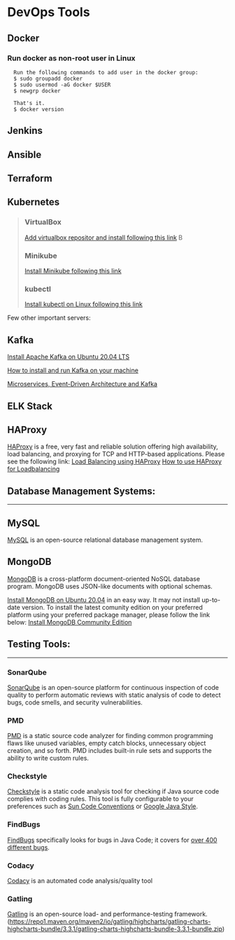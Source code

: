 # DevOps Tools

## Docker

### Run docker as non-root user in Linux
      Run the following commands to add user in the docker group:
      $ sudo groupadd docker
      $ sudo usermod -aG docker $USER
      $ newgrp docker

      That's it.
      $ docker version


## Jenkins

## Ansible

## Terraform

## Kubernetes
<blockquote>

### VirtualBox
   [Add virtualbox repositor and install following this link](https://computingforgeeks.com/how-to-install-latest-virtualbox-on-ubuntu-debian/)
 B
### Minikube
   [Install Minikube following this link](https://phoenixnap.com/kb/install-minikube-on-ubuntu)

### kubectl
   [Install kubectl on Linux following this link](https://kubernetes.io/docs/tasks/tools/install-kubectl/)

</blockquote>

Few other important servers:

## Kafka
[Install Apache Kafka on Ubuntu 20.04 LTS](https://www.fosstechnix.com/how-to-install-apache-kafka-on-ubuntu-20-04-lts/)

[How to install and run Kafka on your machine](https://www.sohamkamani.com/blog/2017/11/22/how-to-install-and-run-kafka/)

[Microservices, Event-Driven Architecture and Kafka](https://dzone.com/articles/microservices-event-driven-architecture-and-kafka)

## ELK Stack


## HAProxy
 [HAProxy](https://www.haproxy.com/) is a free, very fast and reliable solution offering high availability, load balancing, and proxying for TCP and HTTP-based applications. Please see the following link:
 [Load Balancing using HAProxy](https://www.digitalocean.com/community/tutorials/an-introduction-to-haproxy-and-load-balancing-concepts)
 [How to use HAProxy for Loadbalancing](https://www.linode.com/docs/uptime/loadbalancing/how-to-use-haproxy-for-load-balancing/)


 ## Database Management Systems:  
 <hr/>

## MySQL
[MySQL](https://www.mysql.com/) is an open-source relational database management system.

## MongoDB
[MongoDB](https://www.mongodb.com/) is a cross-platform document-oriented NoSQL database program. MongoDB uses JSON-like documents with optional schemas.

 [Install MongoDB on Ubuntu 20.04](https://linuxhint.com/install_mongodb_ubuntu_20_04/) in an easy way. It may not install up-to-date version. To install the latest comunity edition on your preferred platform using your preferred package manager, please follow the link below:
 [Install MongoDB Community Edition](https://docs.mongodb.com/manual/administration/install-community/)



 ## Testing Tools:  
 <hr/>

 ### SonarQube
 [SonarQube](https://www.sonarqube.org/) is an open-source platform for continuous inspection of code quality to perform automatic reviews with static analysis of code to detect bugs, code smells, and security vulnerabilities.

 ### PMD
 [PMD](https://pmd.github.io/) is a static source code analyzer for finding common programming flaws like unused variables, empty catch blocks, unnecessary object creation, and so forth. PMD includes built-in rule sets and supports the ability to write custom rules.

 ### Checkstyle
 [Checkstyle](https://github.com/checkstyle/checkstyle) is a static code analysis tool for checking if Java source code complies with coding rules. This tool is fully configurable to your preferences such as [Sun Code Conventions](https://www.oracle.com/java/technologies/javase/codeconventions-contents.html) or [Google Java Style](https://checkstyle.sourceforge.io/reports/google-java-style.html).

 ### FindBugs
 [FindBugs](http://findbugs.sourceforge.net/) specifically looks for bugs in Java Code; it covers for [over 400 different bugs](http://findbugs.sourceforge.net/bugDescriptions.html).

 ### Codacy
 [Codacy](https://www.codacy.com/) is an automated code analysis/quality tool
 
 ### Gatling
 [Gatling](https://gatling.io/) is an open-source load- and performance-testing framework.
 (https://repo1.maven.org/maven2/io/gatling/highcharts/gatling-charts-highcharts-bundle/3.3.1/gatling-charts-highcharts-bundle-3.3.1-bundle.zip)
